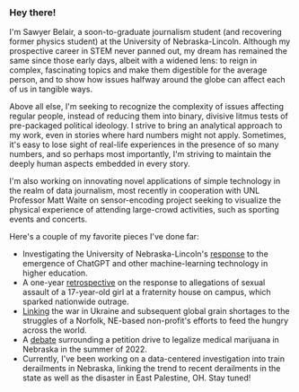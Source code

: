 ### Hey there!

I'm Sawyer Belair, a soon-to-graduate journalism student (and recovering former physics student) at the University of Nebraska-Lincoln. Although my prospective career in STEM never panned out, my dream has remained the same since those early days, albeit with a widened lens: to reign in complex, fascinating topics and make them digestible for the average person, and to show how issues halfway around the globe can affect each of us in tangible ways. 

Above all else, I'm seeking to recognize the complexity of issues affecting regular people, instead of reducing them into binary, divisive litmus tests of pre-packaged political ideology. I strive to bring an analytical approach to my work, even in stories where hard numbers might not apply. Sometimes, it's easy to lose sight of real-life experiences in the presence of so many numbers, and so perhaps most importantly, I'm striving to maintain the deeply human aspects embedded in every story. 

I'm also working on innovating novel applications of simple technology in the realm of data journalism, most recently in cooperation with UNL Professor Matt Waite on sensor-encoding project seeking to visualize the physical experience of attending large-crowd activities, such as sporting events and concerts.

Here's a couple of my favorite pieces I've done far:

* Investigating the University of Nebraska-Lincoln's [response](https://journalstar.com/news/local/education/how-unl-instructors-are-tackling-the-emergence-of-chatgpt-and-other-ai-in-higher-education/article_b896666b-b13b-5078-986f-0b3b8c409879.html) to the emergence of ChatGPT and other machine-learning technology in higher education.
* A one-year [retrospective](https://www.dailynebraskan.com/news/students-reflect-on-fall-2021-fiji-protests-ongoing-challenges-facing-unl/article_e4fe207a-48ea-11ed-8537-b36945a30db1.html) on the response to allegations of sexual assault of a 17-year-old girl at a fraternity house on campus, which sparked nationwide outrage.
* [Linking](https://norfolkdailynews.com/news/global-food-shortage-leaves-local-nonprofit-high-and-dry/article_f74cd86e-dd03-11ec-bb4a-5b57750fe06d.html) the war in Ukraine and subsequent global grain shortages to the struggles of a Norfolk, NE-based non-profit's efforts to feed the hungry across the world.
* A [debate](https://norfolkdailynews.com/news/conflicting-camps-debate-merits-of-medical-marijuana-legalization-in-nebraska-ahead-of-petition-deadline/article_84d8f4fa-fa10-11ec-a91c-e75f5e1ee325.html) surrounding a petition drive to legalize medical marijuana in Nebraska in the summer of 2022.
* Currently, I've been working on a data-centered investigation into train derailments in Nebraska, linking the trend to recent derailments in the state as well as the disaster in East Palestine, OH. Stay tuned!


